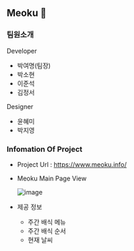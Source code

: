 ## Meoku 👋

### 팀원소개
Developer
- 박여명(팀장)
- 박소현
- 이준석
- 김정서

Designer
- 윤혜미
- 박지영

### Infomation Of Project

- Project Url : https://www.meoku.info/
- Meoku Main Page View
  
  ![image](https://github.com/parkyeomyeong/MyDevOpsToolkit/assets/68410186/f6f9e794-617c-47f7-9666-4bc3e17c9cb7)
- 제공 정보
  - 주간 배식 메뉴
  - 주간 배식 순서
  - 현재 날씨
<!--

**Here are some ideas to get you started:**

🙋‍♀️ A short introduction - what is your organization all about?
🌈 Contribution guidelines - how can the community get involved?
👩‍💻 Useful resources - where can the community find your docs? Is there anything else the community should know?
🍿 Fun facts - what does your team eat for breakfast?
🧙 Remember, you can do mighty things with the power of [Markdown](https://docs.github.com/github/writing-on-github/getting-started-with-writing-and-formatting-on-github/basic-writing-and-formatting-syntax)
-->
